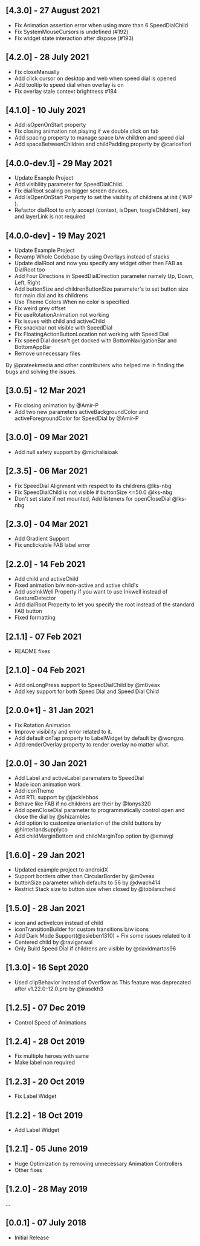 ## [4.3.0] - 27 August 2021

- Fix Animation assertion error when using more than 6 SpeedDialChild
- Fix SystemMouseCursors is undefined (#192)
- Fix widget state interaction after dispose (#193)

## [4.2.0] - 28 July 2021

- Fix closeManually
- Add click cursor on desktop and web when speed dial is opened
- Add tooltip to speed dial when overlay is on
- Fix overlay stale context brightness #184

## [4.1.0] - 10 July 2021

- Add isOpenOnStart property
- Fix closing animation not playing if we double click on fab
- Add spacing property to manage space b/w children and speed dial
- Add spaceBetweenChildren and childPadding property by @carlosfiori

## [4.0.0-dev.1] - 29 May 2021

- Update Exanple Project
- Add visibility parameter for SpeedDialChild.
- Fix dialRoot scaling on bigger screen devices.
- Add isOpenOnStart Porperty to set the visiblity of childrens at init ( WIP ).
- Refactor dialRoot to only accept (context, isOpen, toogleChildren), key and layerLink is not required

## [4.0.0-dev] - 19 May 2021

- Update Example Project
- Revamp Whole Codebase by using Overlays instead of stacks
- Update dialRoot and now you specify any widget other then FAB as DialRoot too
- Add Four Directions in SpeedDialDirection parameter namely Up, Down, Left, Right
- Add buttonSize and childrenButtonSize parameter's to set button size for main dial and its childrens
- Use Theme Colors When no color is specified
- Fix weird grey offset
- Fix useRotationAnimation not working
- Fix issues with child and activeChild
- Fix snackbar not visible with SpeedDial
- Fix FloatingActionButtonLocation not working with Speed Dial
- Fix speed Dial doesn't get docked with BottomNavigationBar and BottomAppBar
- Remove unnecessary files

By @prateekmedia and other contributers who helped me in finding the bugs and solving the issues.

## [3.0.5] - 12 Mar 2021

- Fix closing animation by @Amir-P
- Add two new parameters activeBackgroundColor and activeForegroundColor for SpeedDial by @Amir-P

## [3.0.0] - 09 Mar 2021

- Add null safety support by @michalisioak

## [2.3.5] - 06 Mar 2021

- Fix SpeedDial Alignment with respect to its childrens @lks-nbg
- Fix SpeedDialChild is not visible if buttonSize <=50.0 @lks-nbg
- Don't set state if not mounted, Add listeners for openCloseDial @lks-nbg

## [2.3.0] - 04 Mar 2021

- Add Gradient Support
- Fix unclickable FAB label error

## [2.2.0] - 14 Feb 2021

- Add child and activeChild
- Fixed animation b/w non-active and active child's
- Add useInkWell Property if you want to use Inkwell instead of GestureDetector
- Add dialRoot Property to let you specify the root instead of the standard FAB button
- Fixed formatting

## [2.1.1] - 07 Feb 2021

- README fixes

## [2.1.0] - 04 Feb 2021

- Add onLongPress support to SpeedDialChild by @m0veax
- Add key support for both Speed Dial and Speed Dial Child

## [2.0.0+1] - 31 Jan 2021

- Fix Rotation Animation
- Improve visibility and error related to it.
- Add default onTap property to LabelWidget by default by @wongzq.
- Add renderOverlay property to render overlay no matter what.

## [2.0.0] - 30 Jan 2021

- Add Label and activeLabel paramaters to SpeedDial
- Made icon animation work
- Add iconTheme
- Add RTL support by @jacklebbos
- Behave like FAB if no childrens are their by @Ionys320
- Add openCloseDial parameter to programmatically control open and close the dial by @shizambles
- Add option to customize orientation of the child buttons by @hinterlandsupplyco
- Add childMarginBottom and childMarginTop option by @emavgl

## [1.6.0] - 29 Jan 2021

- Updated example project to androidX
- Support borders other than CircularBorder by @m0veax
- buttonSize parameter which defaults to 56 by @dwach414
- Restrict Stack size to button size when closed by @tobilarscheid

## [1.5.0] - 28 Jan 2021

- icon and activeIcon instead of child
- iconTransitionBuilder for custom transitions b/w icons
- Add Dark Mode Support(@esieben1310) + Fix some issues related to it 
- Centered child by @raviganwal
- Only Build Speed Dial if childrens are visible by @davidmartos96

## [1.3.0] - 16 Sept 2020

- Used clipBehavior instead of Overflow as This feature was deprecated after v1.22.0-12.0.pre by @irasekh3

## [1.2.5] - 07 Dec 2019

- Control Speed of Animations

## [1.2.4] - 28 Oct 2019

- Fix multiple heroes with same 
- Make label non required

## [1.2.3] - 20 Oct 2019

- Fix Label Widget

## [1.2.2] - 18 Oct 2019

- Add Label Widget

## [1.2.1] - 05 June 2019

- Huge Optimization by removing unnecessary Animation Controllers
- Other fixes

## [1.2.0] - 28 May 2019

...

## [0.0.1] - 07 July 2018

- Initial Release
